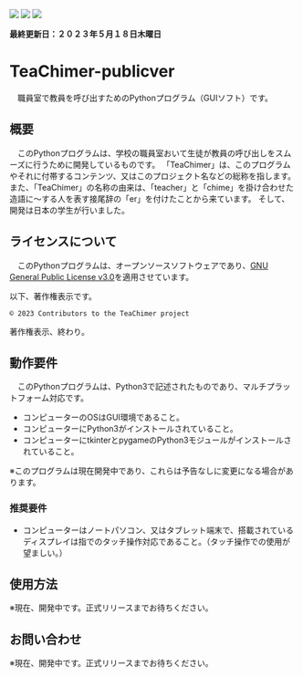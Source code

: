 ![](https://img.shields.io/github/last-commit/cyber-yuito723/TeaChimer-publicver?style=flat-square)
![](https://img.shields.io/github/repo-size/cyber-yuito723/TeaChimer-publicver?style=flat-square)
![](https://img.shields.io/github/downloads/cyber-yuito723/TeaChimer-publicver/total?style=flat-square)

**最終更新日：２０２３年５月１８日木曜日**
# TeaChimer-publicver
　職員室で教員を呼び出すためのPythonプログラム（GUIソフト）です。


## 概要
　このPythonプログラムは、学校の職員室おいて生徒が教員の呼び出しをスムーズに行うために開発しているものです。
「TeaChimer」は、このプログラムやそれに付帯するコンテンツ、又はこのプロジェクト名などの総称を指します。
また、「TeaChimer」の名称の由来は、「teacher」と「chime」を掛け合わせた造語に～する人を表す接尾辞の「er」を付けたことから来ています。
そして、開発は日本の学生が行いました。


## ライセンスについて
　このPythonプログラムは、オープンソースソフトウェアであり、[GNU General Public License v3.0](./LICENSE)を適用させています。

以下、著作権表示です。

`©️ 2023 Contributors to the TeaChimer project`

著作権表示、終わり。


## 動作要件
　このPythonプログラムは、Python3で記述されたものであり、マルチプラットフォーム対応です。

* コンピューターのOSはGUI環境であること。
* コンピューターにPython3がインストールされていること。
* コンピューターにtkinterとpygameのPython3モジュールがインストールされていること。

※このプログラムは現在開発中であり、これらは予告なしに変更になる場合があります。

### 推奨要件
* コンピューターはノートパソコン、又はタブレット端末で、搭載されているディスプレイは指でのタッチ操作対応であること。（タッチ操作での使用が望ましい。）


## 使用方法
※現在、開発中です。正式リリースまでお待ちください。


## お問い合わせ
※現在、開発中です。正式リリースまでお待ちください。

